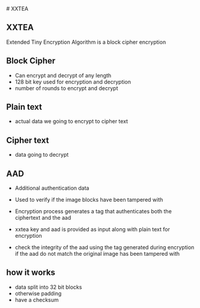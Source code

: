 # XXTEA

## XXTEA
Extended Tiny Encryption Algorithm is a block cipher encryption 

## Block Cipher

- Can encrypt and decrypt of any length
- 128 bit key used for encryption and decryption
- number of rounds to encrypt and decrypt 

## Plain text 

- actual data we going to encrypt to cipher text 

## Cipher text

- data going to decrypt 

## AAD 
- Additional authentication data 
- Used to verify if the image blocks have been tampered with 
- Encryption process generates a tag that authenticates both the ciphertext and the aad  


- xxtea key and aad is provided as input along with plain text for encryption 
- check the integrity of the aad using the tag generated during encryption if the aad do not match the original 
image has been tampered with 

## how it works
- data split into 32 bit blocks
- otherwise padding
- have a checksum 

